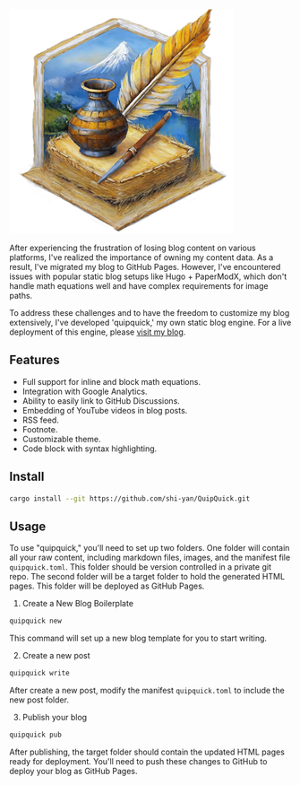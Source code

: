 <img src="template_src/logo.png" width="400" height="400" />

After experiencing the frustration of losing blog content on various platforms, I've realized the importance of owning my content data. As a result, I've migrated my blog to GitHub Pages. However, I've encountered issues with popular static blog setups like Hugo + PaperModX, which don't handle math equations well and have complex requirements for image paths.

To address these challenges and to have the freedom to customize my blog extensively, I've developed 'quipquick,' my own static blog engine. For a live deployment of this engine, please [visit my blog](https://shi-yan.github.io/).

## Features
* Full support for inline and block math equations.
* Integration with Google Analytics.
* Ability to easily link to GitHub Discussions.
* Embedding of YouTube videos in blog posts.
* RSS feed.
* Footnote.
* Customizable theme.
* Code block with syntax highlighting.

## Install

```bash
cargo install --git https://github.com/shi-yan/QuipQuick.git
```

## Usage

To use "quipquick," you'll need to set up two folders. One folder will contain all your raw content, including markdown files, images, and the manifest file `quipquick.toml`. This folder should be version controlled in a private git repo. The second folder will be a target folder to hold the generated HTML pages. This folder will be deployed as GitHub Pages.

1. Create a New Blog Boilerplate
```bash
quipquick new
```
This command will set up a new blog template for you to start writing.

2. Create a new post
```bash
quipquick write
```
After create a new post, modify the manifest `quipquick.toml` to include the new post folder.

3. Publish your blog
```bash
quipquick pub
```
After publishing, the target folder should contain the updated HTML pages ready for deployment. You'll need to push these changes to GitHub to deploy your blog as GitHub Pages.


